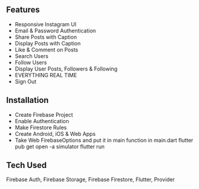 ## Features
- Responsive Instagram UI
- Email & Password Authentication
- Share Posts with Caption
- Display Posts with Caption
- Like & Comment on Posts
- Search Users
- Follow Users
- Display User Posts, Followers & Following
- EVERYTHING REAL TIME
- Sign Out


## Installation
- Create Firebase Project
- Enable Authentication
- Make Firestore Rules
- Create Android, iOS & Web Apps
- Take Web FirebaseOptions and put it in main function in main.dart
  flutter pub get
  open -a simulator
  flutter run

## Tech Used
Firebase Auth, Firebase Storage, Firebase Firestore, Flutter, Provider

